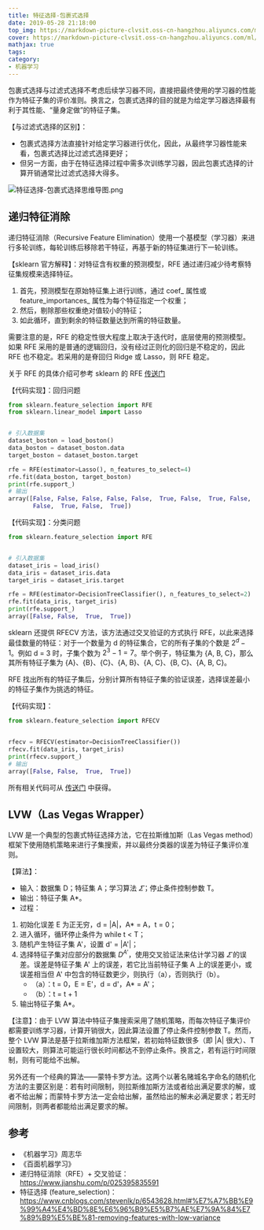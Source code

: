 ```yaml
---
title: 特征选择-包裹式选择
date: 2019-05-28 21:18:00
top_img: https://markdown-picture-clvsit.oss-cn-hangzhou.aliyuncs.com/ml/%E7%89%B9%E5%BE%81%E5%B7%A5%E7%A8%8B/feature%20selection/%E5%8C%85%E8%A3%B9%E5%BC%8F%E7%89%B9%E5%BE%81%E9%80%89%E6%8B%A9.png
cover: https://markdown-picture-clvsit.oss-cn-hangzhou.aliyuncs.com/ml/%E7%89%B9%E5%BE%81%E5%B7%A5%E7%A8%8B/feature%20selection/%E5%8C%85%E8%A3%B9%E5%BC%8F%E7%89%B9%E5%BE%81%E9%80%89%E6%8B%A9.png
mathjax: true
tags:
category:
- 机器学习
---
```


包裹式选择与过滤式选择不考虑后续学习器不同，直接把最终使用的学习器的性能作为特征子集的评价准则。换言之，包裹式选择的目的就是为给定学习器选择最有利于其性能、“量身定做”的特征子集。

【与过滤式选择的区别】：
- 包裹式选择方法直接针对给定学习器进行优化，因此，从最终学习器性能来看，包裹式选择比过滤式选择更好；
- 但另一方面，由于在特征选择过程中需多次训练学习器，因此包裹式选择的计算开销通常比过滤式选择大得多。

![特征选择-包裹式选择思维导图.png](https://markdown-picture-clvsit.oss-cn-hangzhou.aliyuncs.com/ml/%E7%89%B9%E5%BE%81%E5%B7%A5%E7%A8%8B/feature%20selection/%E5%8C%85%E8%A3%B9%E5%BC%8F%E7%89%B9%E5%BE%81%E9%80%89%E6%8B%A9.png)

## 递归特征消除
递归特征消除（Recursive Feature Elimination）使用一个基模型（学习器）来进行多轮训练，每轮训练后移除若干特征，再基于新的特征集进行下一轮训练。

【sklearn 官方解释】：对特征含有权重的预测模型，RFE 通过递归减少待考察特征集规模来选择特征。
1. 首先，预测模型在原始特征集上进行训练，通过 coef\_ 属性或 feature\_importances\_ 属性为每个特征指定一个权重；
2. 然后，剔除那些权重绝对值较小的特征；
3. 如此循环，直到剩余的特征数量达到所需的特征数量。

需要注意的是，RFE 的稳定性很大程度上取决于迭代时，底层使用的预测模型。如果 RFE 采用的是普通的逻辑回归，没有经过正则化的回归是不稳定的，因此 RFE 也不稳定。若采用的是脊回归 Ridge 或 Lasso，则 RFE 稳定。

关于 RFE 的具体介绍可参考 sklearn 的 RFE [传送门](https://scikit-learn.org/stable/modules/generated/sklearn.feature_selection.RFE.html#sklearn.feature_selection.RFE)

【代码实现】：回归问题
```python
from sklearn.feature_selection import RFE
from sklearn.linear_model import Lasso


# 引入数据集
dataset_boston = load_boston()
data_boston = dataset_boston.data
target_boston = dataset_boston.target

rfe = RFE(estimator=Lasso(), n_features_to_select=4)
rfe.fit(data_boston, target_boston)
print(rfe.support_)
# 输出
array([False, False, False, False, False,  True, False,  True, False,
       False,  True, False,  True])
```

【代码实现】：分类问题
```python
from sklearn.feature_selection import RFE


# 引入数据集
dataset_iris = load_iris()
data_iris = dataset_iris.data
target_iris = dataset_iris.target

rfe = RFE(estimator=DecisionTreeClassifier(), n_features_to_select=2)
rfe.fit(data_iris, target_iris)
print(rfe.support_)
array([False, False,  True,  True])
```
sklearn 还提供 RFECV 方法，该方法通过交叉验证的方式执行 RFE，以此来选择最佳数量的特征：对于一个数量为 d 的特征集合，它的所有子集的个数是 $2^d-1$。例如 d = 3 时，子集个数为 $2^3-1=7$。举个例子，特征集为 {A, B, C}，那么其所有特征子集为 {A}、{B}、{C}、{A, B}、{A, C}、{B, C}、{A, B, C}。

RFE 找出所有的特征子集后，分别计算所有特征子集的验证误差，选择误差最小的特征子集作为挑选的特征。

【代码实现】：
```python
from sklearn.feature_selection import RFECV


rfecv = RFECV(estimator=DecisionTreeClassifier())
rfecv.fit(data_iris, target_iris)
print(rfecv.support_)
# 输出
array([False, False,  True,  True])
```

所有相关代码可从 [传送门](https://github.com/clvsit/Machine-Learning-Note/blob/master/%E6%95%B0%E6%8D%AE%E9%A2%84%E5%A4%84%E7%90%86/%E7%89%B9%E5%BE%81%E9%80%89%E6%8B%A9/wrapper.py) 中获得。

## LVW（Las Vegas Wrapper）
LVW 是一个典型的包裹式特征选择方法，它在拉斯维加斯（Las Vegas method）框架下使用随机策略来进行子集搜索，并以最终分类器的误差为特征子集评价准则。

【算法】：
- 输入：数据集 D；特征集 A；学习算法 $\varSigma$；停止条件控制参数 T。
- 输出：特征子集 A*。
- 过程：
1. 初始化误差 E 为正无穷，d = |A|，A* = A，t = 0；
2. 进入循环，循环停止条件为 while t < T；
3. 随机产生特征子集 A'，设置 d' = |A'|；
4. 选择特征子集对应部分的数据集 $D^{A'}$，使用交叉验证法来估计学习器 $\varSigma$ 的误差。误差是特征子集 A' 上的误差，若它比当前特征子集 A 上的误差更小，或误差相当但 A' 中包含的特征数更少，则执行（a），否则执行（b）。
    - （a）：t = 0，E = E'，d = d'，A* = A'；
    - （b）：t = t + 1
5. 输出特征子集 A*。

【注意】：由于 LVW 算法中特征子集搜索采用了随机策略，而每次特征子集评价都需要训练学习器，计算开销很大，因此算法设置了停止条件控制参数 T。然而，整个 LVW 算法是基于拉斯维加斯方法框架，若初始特征数很多（即 |A| 很大）、T 设置较大，则算法可能运行很长时间都达不到停止条件。换言之，若有运行时间限制，则有可能给不出解。

另外还有一个经典的算法——蒙特卡罗方法。这两个以著名赌城名字命名的随机化方法的主要区别是：若有时间限制，则拉斯维加斯方法或者给出满足要求的解，或者不给出解；而蒙特卡罗方法一定会给出解，虽然给出的解未必满足要求；若无时间限制，则两者都能给出满足要求的解。

## 参考
- 《机器学习》周志华
- 《百面机器学习》
- 递归特征消除（RFE）+ 交叉验证：https://www.jianshu.com/p/025395835591
- 特征选择 (feature_selection)：https://www.cnblogs.com/stevenlk/p/6543628.html#%E7%A7%BB%E9%99%A4%E4%BD%8E%E6%96%B9%E5%B7%AE%E7%9A%84%E7%89%B9%E5%BE%81-removing-features-with-low-variance